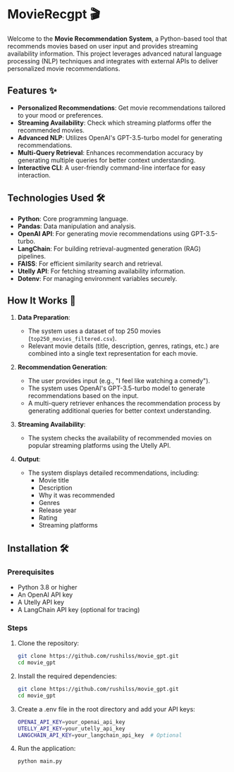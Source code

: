 # MovieRecgpt 🎬

Welcome to the **Movie Recommendation System**, a Python-based tool that recommends movies based on user input and provides streaming availability information. This project leverages advanced natural language processing (NLP) techniques and integrates with external APIs to deliver personalized movie recommendations.

## Features ✨

- **Personalized Recommendations**: Get movie recommendations tailored to your mood or preferences.
- **Streaming Availability**: Check which streaming platforms offer the recommended movies.
- **Advanced NLP**: Utilizes OpenAI's GPT-3.5-turbo model for generating recommendations.
- **Multi-Query Retrieval**: Enhances recommendation accuracy by generating multiple queries for better context understanding.
- **Interactive CLI**: A user-friendly command-line interface for easy interaction.

## Technologies Used 🛠️

- **Python**: Core programming language.
- **Pandas**: Data manipulation and analysis.
- **OpenAI API**: For generating movie recommendations using GPT-3.5-turbo.
- **LangChain**: For building retrieval-augmented generation (RAG) pipelines.
- **FAISS**: For efficient similarity search and retrieval.
- **Utelly API**: For fetching streaming availability information.
- **Dotenv**: For managing environment variables securely.

## How It Works 🧠

1. **Data Preparation**:
   - The system uses a dataset of top 250 movies (`top250_movies_filtered.csv`).
   - Relevant movie details (title, description, genres, ratings, etc.) are combined into a single text representation for each movie.

2. **Recommendation Generation**:
   - The user provides input (e.g., "I feel like watching a comedy").
   - The system uses OpenAI's GPT-3.5-turbo model to generate recommendations based on the input.
   - A multi-query retriever enhances the recommendation process by generating additional queries for better context understanding.

3. **Streaming Availability**:
   - The system checks the availability of recommended movies on popular streaming platforms using the Utelly API.

4. **Output**:
   - The system displays detailed recommendations, including:
     - Movie title
     - Description
     - Why it was recommended
     - Genres
     - Release year
     - Rating
     - Streaming platforms

## Installation 🛠️

### Prerequisites
- Python 3.8 or higher
- An OpenAI API key
- A Utelly API key
- A LangChain API key (optional for tracing)

### Steps
1. Clone the repository:
   ```bash
   git clone https://github.com/rushilss/movie_gpt.git
   cd movie_gpt
   ```

2. Install the required dependencies:
   ```bash
   git clone https://github.com/rushilss/movie_gpt.git
   cd movie_gpt
   ```

3. Create a .env file in the root directory and add your API keys:
   ```bash
   OPENAI_API_KEY=your_openai_api_key
   UTELLY_API_KEY=your_utelly_api_key
   LANGCHAIN_API_KEY=your_langchain_api_key  # Optional
   ```
   
4. Run the application:
    ```bash
   python main.py
   ```

